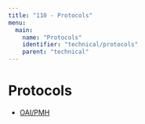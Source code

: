 ```yaml
---
title: "110 - Protocols"
menu:
  main:
    name: "Protocols"
    identifier: "technical/protocols"
    parent: "technical"
---
```

# Protocols

* [OAI/PMH](oai-pmh)
